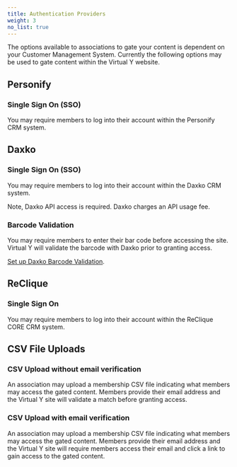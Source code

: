 ```yaml
---
title: Authentication Providers
weight: 3
no_list: true
---
```


The options available to associations to gate your content is dependent on your Customer Management System.  Currently the following options may be used to gate content within the Virtual Y website.

## Personify

### Single Sign On (SSO)

You may require members to log into their account within the Personify CRM system.

## Daxko

### Single Sign On (SSO)

You may require members to log into their account within the Daxko CRM system.

Note, Daxko API access is required.  Daxko charges an API usage fee.

### Barcode Validation

You may require members to enter their bar code before accessing the site.  Virtual Y will validate the barcode with Daxko prior to granting access.

[Set up Daxko Barcode Validation](./daxko-barcode).

## ReClique

### Single Sign On

You may require members to log into their account within the ReClique CORE CRM system.

## CSV File Uploads

### CSV Upload without email verification

An association may upload a membership CSV file indicating what members may access the gated content.  Members provide their email address and the Virtual Y site will validate a match before granting access.

### CSV Upload with email verification

An association may upload a membership CSV file indicating what members may access the gated content.  Members provide their email address and the Virtual Y site will require members access their email and click a link to gain access to the gated content.
